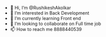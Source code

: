 - 👋 Hi, I’m @RushikeshAkolkar
- 👀 I’m interested in Back Development
- 🌱 I’m currently learning Front end
- 💞️ I’m looking to collaborate on Full time job
- 📫 How to reach me 8888440539

<!---
RushikeshAkolkar/RushikeshAkolkar is a ✨ special ✨ repository because its `README.md` (this file) appears on your GitHub profile.
You can click the Preview link to take a look at your changes.
--->
